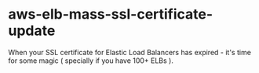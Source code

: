 aws-elb-mass-ssl-certificate-update
===================================

When your SSL certificate for Elastic Load Balancers has expired - it's time for some magic ( specially if you have 100+ ELBs ).
